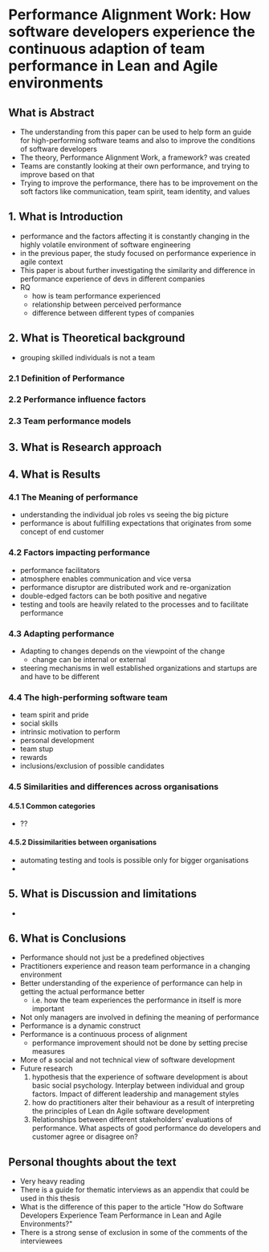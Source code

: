 # Performance Alignment Work: How software developers experience the continuous adaption of team performance in Lean and Agile environments

## What is Abstract

- The understanding from this paper can be used to help form an guide for high-performing software teams and also to improve the conditions of software developers
- The theory, Performance Alignment Work, a framework? was created
- Teams are constantly looking at their own performance, and trying to improve based on that
- Trying to improve the performance, there has to be improvement on the soft factors like communication, team spirit, team identity, and values 

## 1. What is Introduction

- performance and the factors affecting it is constantly changing in the highly volatile environment of software engineering
- in the previous paper, the study focused on performance experience in agile context 
- This paper is about further investigating the similarity and difference in performance experience of devs in different companies
- RQ
  - how is team performance experienced
  - relationship between perceived performance
  - difference between different types of companies

## 2. What is Theoretical background

- grouping skilled individuals is not a team

### 2.1 Definition of Performance

### 2.2 Performance influence factors

### 2.3 Team performance models

## 3. What is Research approach

## 4. What is Results

### 4.1 The Meaning of performance

- understanding the individual job roles vs seeing the big picture
- performance is about fulfilling expectations that originates from some concept of end customer

### 4.2 Factors impacting performance

- performance facilitators
- atmosphere enables communication and vice versa
- performance disruptor are distributed work and re-organization
- double-edged factors can be both positive and negative
- testing and tools are heavily related to the processes and to facilitate performance

### 4.3 Adapting performance

- Adapting to changes depends on the viewpoint of the change
  - change can be internal or external
- steering mechanisms in well established organizations and startups are and have to be different

### 4.4 The high-performing software team

- team spirit and pride
- social skills
- intrinsic motivation to perform
- personal development
- team stup
- rewards
- inclusions/exclusion of possible candidates 

### 4.5 Similarities and differences across organisations

#### 4.5.1 Common categories

- ??

#### 4.5.2 Dissimilarities between organisations

- automating testing and tools is possible only for bigger organisations
- 

## 5. What is Discussion and limitations

- 

## 6. What is Conclusions

- Performance should not just be a predefined objectives
- Practitioners experience and reason team performance in a changing environment
- Better understanding of the experience of performance can help in getting the actual performance better
  - i.e. how the team experiences the performance in itself is more important
- Not only managers are involved in defining the meaning of performance
- Performance is a dynamic construct
- Performance is a continuous process of alignment
  - performance improvement should not be done by setting precise measures
- More of a social and not technical view of software development
- Future research 
  1. hypothesis that the experience of software development is about basic social psychology. Interplay between individual and group factors. Impact of different leadership and management styles
  2. how do practitioners alter their behaviour as a result of interpreting the principles of Lean dn Agile software development
  3. Relationships between different stakeholders' evaluations of performance. What aspects of good performance do developers and customer agree or disagree on?

## Personal thoughts about the text

- Very heavy reading
- There is a guide for thematic interviews as an appendix that could be used in this thesis
- What is the difference of this paper to the article "How do Software Developers Experience Team Performance in Lean and Agile Environments?"
- There is a strong sense of exclusion in some of the comments of the interviewees